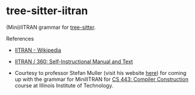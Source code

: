 # tree-sitter-iitran

(Mini)IITRAN grammar for [tree-sitter](https://tree-sitter.github.io/tree-sitter/).

References

- [IITRAN - Wikipedia](https://en.wikipedia.org/wiki/IITRAN)

- [IITRAN / 360: Self-Instructional Manual and Text]()

- Courtesy to professor Stefan Muller (visit his website [here](http://cs.iit.edu/~smuller/))
  for coming up with the grammar for MiniIITRAN for [CS 443: Compiler Construction](http://cs.iit.edu/~smuller/cs443-f22/index.html)
  course at Illinois Institute of Technology.
